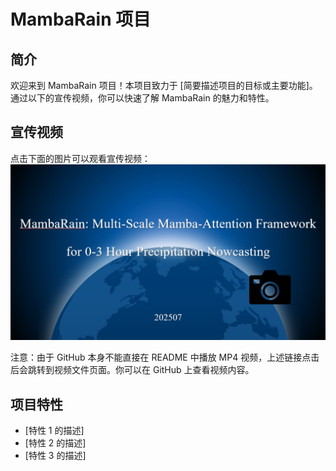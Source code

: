 # MambaRain 项目

## 简介
欢迎来到 MambaRain 项目！本项目致力于 [简要描述项目的目标或主要功能]。通过以下的宣传视频，你可以快速了解 MambaRain 的魅力和特性。

## 宣传视频
点击下面的图片可以观看宣传视频：
[![MambaRain 宣传视频](https://github.com/Spring-lovely/MambaRain/blob/main/MP4/MambaRain.png)](https://github.com/Spring-lovely/MambaRain/blob/main/MP4/MambaRain.mp4)

注意：由于 GitHub 本身不能直接在 README 中播放 MP4 视频，上述链接点击后会跳转到视频文件页面。你可以在 GitHub 上查看视频内容。

## 项目特性
- [特性 1 的描述]
- [特性 2 的描述]
- [特性 3 的描述]

